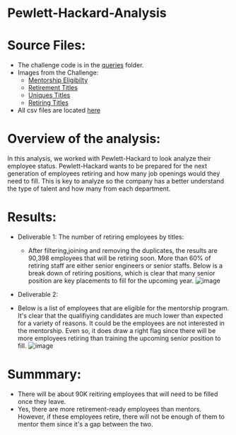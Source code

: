 # Pewlett-Hackard-Analysis
# Source Files: 
* The challenge code is in the [queries](https://github.com/icheung487/Pewlett-Hackard-Analysis/tree/main/Queries) folder.
* Images from the Challenge: 
  * [Mentorship Eligibilty](https://github.com/icheung487/Pewlett-Hackard-Analysis/blob/main/Images%20/Mentorship_Eligibilty.png)
  * [Retirement Titles](https://github.com/icheung487/Pewlett-Hackard-Analysis/blob/main/Images%20/Retirement_titles.png)
  * [Uniques Titles](https://github.com/icheung487/Pewlett-Hackard-Analysis/blob/main/Images%20/Uniques_titles.png)
  * [Retiring Titles](https://github.com/icheung487/Pewlett-Hackard-Analysis/tree/main/Images)
* All csv files are located [here](https://github.com/icheung487/Pewlett-Hackard-Analysis/tree/main/Data)

# Overview of the analysis: 
 In this analysis, we worked with Pewlett-Hackard to look analyze their employee status.  Pewlett-Hackard wants to be prepared for the next generation of employees retiring and how many job openings would they need to fill.  This is key to analyze so the company has a better understand the type of talent and how many from each department. 

# Results: 
* Deliverable 1: The number of retiring employees by titles: 
  * After filtering,joining and removing the duplicates, the results are 90,398 employees that will be retiring soon. More than 60% of retiring staff are either senior engineers or senior staffs. Below is a break down of retiring positions, which is clear that many senior position are key placements to fill for the upcoming year.
 ![image](https://user-images.githubusercontent.com/83436302/143725510-f4c621ab-91b2-4174-9677-102e8dfbaa13.png)


* Deliverable 2:  
* Below is a list of employees that are eligible for the mentorship program. It's clear that the qualifiying candidates are much lower than expected for a variety of reasons.  It could be the employees are not interested in the mentorship.  Even so, it does draw a right flag since there will be more employees retiring than training the upcoming senior position to fill. 
![image](https://user-images.githubusercontent.com/83436302/143725966-4b5ce2f5-db11-4448-ab78-73a376ff722f.png)


# Summmary: 
* There will be about 90K reitiring employees that will need to be filled once they leave.
* Yes, there are more retirement-ready employees than mentors.  However, if these employees retire, there will not be enough of them to mentor them since it's a gap between the two. 
